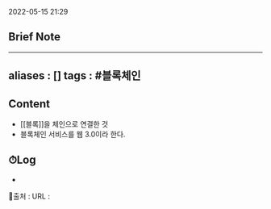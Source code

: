 2022-05-15 21:29
## Brief Note
---
aliases : []
tags : #블록체인
---

## Content
- [[블록]]을 체인으로 연결한 것
- 블록체인 서비스를 웹 3.0이라 한다.

## ⏱Log
-


📙출처 :
URL :